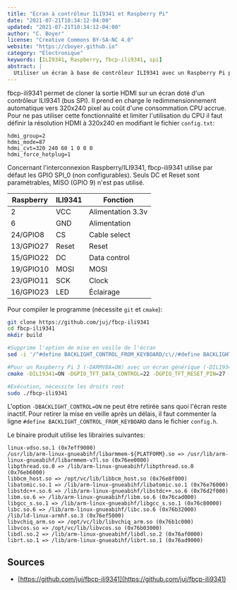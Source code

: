 ```yaml
---
title: "Écran à contrôleur ILI9341 et Raspberry Pi"
date: "2021-07-21T10:34:12-04:00"
updated: "2021-07-21T10:34:12-04:00"
author: "C. Boyer"
license: "Creative Commons BY-SA-NC 4.0"
website: "https://cboyer.github.io"
category: "Électronique"
keywords: [ILI9341, Raspberry, fbcp-ili9341, spi]
abstract: |
  Utiliser un écran à base de contrôleur ILI9341 avec un Raspberry Pi pour dupliquer la sortie HDMI.
---
```


fbcp-ili9341 permet de cloner la sortie HDMI sur un écran doté d'un contrôleur ILI9341 (bus SPI). 
Il prend en charge le redimmensionnement automatique vers 320x240 pixel au coût d'une consommation CPU accrue. Pour ne pas utiliser cette fonctionnalité et limiter l'utilisation du CPU il faut définir la résolution HDMI à 320x240 en modifiant le fichier `config.txt`:

```text
hdmi_group=2
hdmi_mode=87
hdmi_cvt=320 240 60 1 0 0 0
hdmi_force_hotplug=1
```

Concernant l'interconnexion Raspberry/ILI9341, fbcp-ili9341 utilise par défaut les GPIO SPI_0 (non configurables). Seuls DC et Reset sont paramétrables, MISO (GPIO 9) n'est pas utilisé.

| Raspberry | ILI9341 | Fonction          |
|-----------|---------|--------------------
| 2         | VCC     | Alimentation 3.3v |
| 6         | GND     | Alimentation      |
| 24/GPIO8  | CS      | Cable select      |
| 13/GPIO27 | Reset   | Reset             |
| 15/GPIO22 | DC      | Data control      |
| 19/GPIO10 | MOSI    | MOSI              |
| 23/GPIO11 | SCK     | Clock             |
| 16/GPIO23 | LED     | Éclairage         |




Pour compiler le programme (nécessite `git` et `cmake`):

```Bash
git clone https://github.com/juj/fbcp-ili9341
cd fbcp-ili9341
mkdir build

#Supprime l'option de mise en veille de l'écran
sed -i '/^#define BACKLIGHT_CONTROL_FROM_KEYBOARD/c\//#define BACKLIGHT_CONTROL_FROM_KEYBOARD' config.h

#Pour un Raspberry Pi 3 (-DARMV8A=ON) avec un écran générique (-DILI9341=ON)
cmake -DILI9341=ON -DGPIO_TFT_DATA_CONTROL=22 -DGPIO_TFT_RESET_PIN=27 -DGPIO_TFT_BACKLIGHT=23 -DSPI_BUS_CLOCK_DIVISOR=6 -DARMV8A=ON -DBACKLIGHT_CONTROL=ON -DSTATISTICS=0

#Exécution, nécessite les droits root
sudo ./fbcp-ili9341
```

L'option `-DBACKLIGHT_CONTROL=ON` ne peut être retirée sans quoi l'écran reste inactif. Pour retirer la mise en veille après un délais, il faut commenter la ligne `#define BACKLIGHT_CONTROL_FROM_KEYBOARD` dans le fichier `config.h`.

Le binaire produit utilise les librairies suivantes:
```text
linux-vdso.so.1 (0x7eff9000)
/usr/lib/arm-linux-gnueabihf/libarmmem-${PLATFORM}.so => /usr/lib/arm-linux-gnueabihf/libarmmem-v7l.so (0x76ee0000)
libpthread.so.0 => /lib/arm-linux-gnueabihf/libpthread.so.0 (0x76eb6000)
libbcm_host.so => /opt/vc/lib/libbcm_host.so (0x76e8f000)
libatomic.so.1 => /lib/arm-linux-gnueabihf/libatomic.so.1 (0x76e76000)
libstdc++.so.6 => /lib/arm-linux-gnueabihf/libstdc++.so.6 (0x76d2f000)
libm.so.6 => /lib/arm-linux-gnueabihf/libm.so.6 (0x76cad000)
libgcc_s.so.1 => /lib/arm-linux-gnueabihf/libgcc_s.so.1 (0x76c80000)
libc.so.6 => /lib/arm-linux-gnueabihf/libc.so.6 (0x76b32000)
/lib/ld-linux-armhf.so.3 (0x76ef5000)
libvchiq_arm.so => /opt/vc/lib/libvchiq_arm.so (0x76b1c000)
libvcos.so => /opt/vc/lib/libvcos.so (0x76b03000)
libdl.so.2 => /lib/arm-linux-gnueabihf/libdl.so.2 (0x76af0000)
librt.so.1 => /lib/arm-linux-gnueabihf/librt.so.1 (0x76ad9000)
````



## Sources

- [https://github.com/juj/fbcp-ili9341](https://github.com/juj/fbcp-ili9341)
